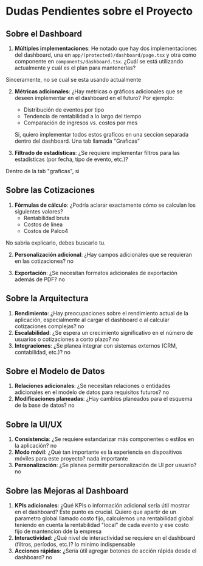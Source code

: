 # Dudas Pendientes sobre el Proyecto

## Sobre el Dashboard

1. **Múltiples implementaciones**: He notado que hay dos implementaciones del dashboard, una en `app/(protected)/dashboard/page.tsx` y otra como componente en `components/dashboard.tsx`. ¿Cuál se está utilizando actualmente y cuál es el plan para mantenerlas?

Sinceramente, no se cual se esta usando actualmente

2. **Métricas adicionales**: ¿Hay métricas o gráficos adicionales que se deseen implementar en el dashboard en el futuro? Por ejemplo:
   - Distribución de eventos por tipo
   - Tendencia de rentabilidad a lo largo del tiempo
   - Comparación de ingresos vs. costos por mes

   Si, quiero implementar todos estos graficos en una seccion separada dentro del dashboard. Una tab llamada "Graficas"

3. **Filtrado de estadísticas**: ¿Se requiere implementar filtros para las estadísticas (por fecha, tipo de evento, etc.)?

Dentro de la tab "graficas", si

## Sobre las Cotizaciones

1. **Fórmulas de cálculo**: ¿Podría aclarar exactamente cómo se calculan los siguientes valores?
   - Rentabilidad bruta
   - Costos de línea
   - Costos de Palco4

No sabria explicarlo, debes buscarlo tu.

2. **Personalización adicional**: ¿Hay campos adicionales que se requieran en las cotizaciones?
no

3. **Exportación**: ¿Se necesitan formatos adicionales de exportación además de PDF?
no
## Sobre la Arquitectura

1. **Rendimiento**: ¿Hay preocupaciones sobre el rendimiento actual de la aplicación, especialmente al cargar el dashboard o al calcular cotizaciones complejas?
no
2. **Escalabilidad**: ¿Se espera un crecimiento significativo en el número de usuarios o cotizaciones a corto plazo?
no
3. **Integraciones**: ¿Se planea integrar con sistemas externos (CRM, contabilidad, etc.)?
no
## Sobre el Modelo de Datos

1. **Relaciones adicionales**: ¿Se necesitan relaciones o entidades adicionales en el modelo de datos para requisitos futuros?
no
2. **Modificaciones planeadas**: ¿Hay cambios planeados para el esquema de la base de datos?
no
## Sobre la UI/UX

1. **Consistencia**: ¿Se requiere estandarizar más componentes o estilos en la aplicación?
no
2. **Modo móvil**: ¿Qué tan importante es la experiencia en dispositivos móviles para este proyecto?
nada importante
3. **Personalización**: ¿Se planea permitir personalización de UI por usuario?
no
## Sobre las Mejoras al Dashboard

1. **KPIs adicionales**: ¿Qué KPIs o información adicional sería útil mostrar en el dashboard?
Este punto es crucial. Quiero que apartir de un parametro global llamado costo fijo, calculemos una rentabilidad global teniendo en cuenta la rentabilidad "local" de cada evento y ese costo fijo de mantencion dde la empresa
2. **Interactividad**: ¿Qué nivel de interactividad se requiere en el dashboard (filtros, períodos, etc.)?
lo minimo indispensable
3. **Acciones rápidas**: ¿Sería útil agregar botones de acción rápida desde el dashboard? 
no